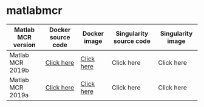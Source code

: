 # matlabmcr

| Matlab MCR version | Docker source code | Docker image | Singularity source code | Singularity image |
|--------------------|--------------------|--------------|-------------------------|-------------------|
| Matlab MCR 2019b   | [Click here](https://github.com/icaoberg/docker-matlabmcr2019b)         | [Click here](https://cloud.docker.com/repository/registry-1.docker.io/icaoberg/matlabmcr2019b)   | Click here              | Click here        |
| Matlab MCR 2019a   | [Click here](https://github.com/icaoberg/docker-matlabmcr2019a)         | [Click here](https://cloud.docker.com/repository/registry-1.docker.io/icaoberg/matlabmcr2019a)   | Click here              | Click here        |
